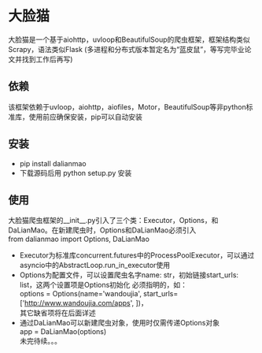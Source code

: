 # 大脸猫
大脸猫是一个基于aiohttp，uvloop和BeautifulSoup的爬虫框架，框架结构类似Scrapy，语法类似Flask 
(多进程和分布式版本暂定名为“蓝皮鼠”，等写完毕业论文并找到工作后再写)
## 依赖
该框架依赖于uvloop，aiohttp，aiofiles，Motor，BeautifulSoup等非python标准库，使用前应确保安装，pip可以自动安装
## 安装
* pip install dalianmao
* 下载源码后用 python setup.py 安装
## 使用
大脸猫爬虫框架的__init__.py引入了三个类：Executor，Options，和DaLianMao。在新建爬虫时，Options和DaLianMao必须引入<br>
from dalianmao import Options, DaLianMao
* Executor为标准库concurrent.futures中的ProcessPoolExecutor，可以通过asyncio中的AbstractLoop.run_in_executor使用
* Options为配置文件，可以设置爬虫名字name: str，初始链接start_urls: list，这两个设置项是Options初始化
必须指明的，如：<br>
options = Options(name='wandoujia', start_urls=['http://www.wandoujia.com/apps', ])，
<br>其它缺省项将在后面详述
* 通过DaLianMao可以新建爬虫对象，使用时仅需传递Options对象<br>
app = DaLianMao(options)<br>未完待续。。。
